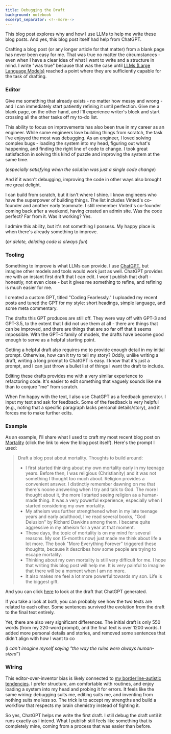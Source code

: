 ```yaml
---
title: Debugging the Draft
background: notebook
excerpt_separator: <!--more-->
---
```


This blog post explores why and how I use LLMs to help me write these blog posts. And yes, this blog post itself had help from ChatGPT.

Crafting a blog post (or any longer article for that matter) from a blank page has never been easy for me. That was true no matter the circumstances - even when I have a clear idea of what I want to write and a structure in mind. I write "was true" because that was the case until [LLMs (Large Language Models)](https://en.wikipedia.org/wiki/Large_language_model) reached a point where they are sufficiently capable for the task of drafting.

<!--more-->

### Editor

Give me something that already exists - no matter how messy and wrong - and I can immediately start patiently refining it until perfection. Give me a blank page, on the other hand, and I'll experience writer's block and start crossing all the other tasks off my to-do list.

This ability to focus on improvements has also been true in my career as an engineer. While some engineers love building things from scratch, the task I've enjoyed the most was debugging. As an engineer, I loved solving complex bugs - loading the system into my head, figuring out what's happening, and finding the right line of code to change. I took great satisfaction in solving this kind of puzzle and improving the system at the same time.

(_especially satisfying when the solution was just a single code change_)

And if it wasn't debugging, improving the code in other ways also brought me great delight.

I can build from scratch, but it isn't where I shine. I know engineers who have the superpower of building things. The list includes Vinted's co-founder and another early teammate. I still remember Vinted's co-founder coming back after a weekend, having created an admin site. Was the code perfect? Far from it. Was it working? Yes.

I admire this ability, but it's not something I possess. My happy place is when there's already something to improve.

(_or delete, deleting code is always fun_)

### Tooling

Something to improve is what LLMs can provide. I use [ChatGPT](https://chatgpt.com), but imagine other models and tools would work just as well. ChatGPT provides me with an instant first draft that I can edit. I won't publish that draft - honestly, not even close - but it gives me something to refine, and refining is much easier for me.

I created a custom GPT, titled "Coding Fearlessly." I uploaded my recent posts and tuned the GPT for my style: short headings, simple language, and some meta commentary.

The drafts this GPT produces are still off. They were way off with GPT-3 and GPT-3.5, to the extent that I did not use them at all - there are things that can be improved, and there are things that are so far off that it seems impossible. With the GPT-4 family of models, the drafts have become good enough to serve as a helpful starting point.

Getting a helpful draft also requires me to provide enough detail in my initial prompt. Otherwise, how can it try to tell my story? Oddly, unlike writing a draft, writing a long prompt to ChatGPT is easy. I know that it's just a prompt, and I can just throw a bullet list of things I want the draft to include.

Editing these drafts provides me with a very similar experience to refactoring code. It's easier to edit something that vaguely sounds like me than to conjure "me" from scratch.

When I'm happy with the text, I also use ChatGPT as a feedback generator. I input my text and ask for feedback. Some of the feedback is very helpful (e.g., noting that a specific paragraph lacks personal details/story), and it forces me to make further edits.

### Example

As an example, I'll share what I used to craft my most recent blog post on [Mortality](mortality) (click the link to view the blog post itself). Here's the prompt I used:

> Draft a blog post about mortality. Thoughts to build around:
> - I first started thinking about my own mortality early in my teenage years. Before then, I was religious (Christianity) and it was not something I thought too much about. Religion provides a convenient answer. I distinctly remember dawning on me that there's noone answering when I try and talk to God. The more I thought about it, the more I started seeing religion as a human-made thing. It was a very powerful experience, especially when I started considering my own mortality.
> - My atheism was further strengthened when in my late teenage years and early adulthood, I've read several books, "God Delusion" by Richard Dawkins among them. I became quite aggressive in my atheism for a year at that moment.
> - These days, the topic of mortality is on my mind for several reasons. My son (5-months now) just made me think about life a lot more. The book "More Everything Forever" triggered these thoughts, because it describes how some people are trying to escape mortality.
> - Thinking about my own mortality is still very difficult for me. I hope that writing this blog post will help me. It is very painful to imagine that there will be a moment when I am no more.
> - It also makes me feel a lot more powerful towards my son. Life is the biggest gift.

And you can click [here](/static/mortality-draft.txt) to look at the draft that ChatGPT generated.

If you take a look at both, you can probably see how the two texts are related to each other. Some sentences survived the evolution from the draft to the final text entirely.

Yet, there are also very significant differences. The initial draft is only 550 words (from my 220-word prompt), and the final text is over 1200 words. I added more personal details and stories, and removed some sentences that didn't align with how I want to co

(_I can't imagine myself saying "the way the rules were always human-sized"_)

### Wiring

This editor-over-inventor bias is likely connected to [my borderline-autistic tendencies](/am-i-autistic). I prefer structure, am comfortable with routines, and enjoy loading a system into my head and probing it for errors. It feels like the same wiring: debugging suits me, editing suits me, and inventing from nothing suits me less so. The trick is to accept my strengths and build a workflow that respects my brain chemistry instead of fighting it.

So yes, ChatGPT helps me write the first draft. I still debug the draft until it runs exactly as I intend. What I publish still feels like something that is completely mine, coming from a process that was easier than before.
